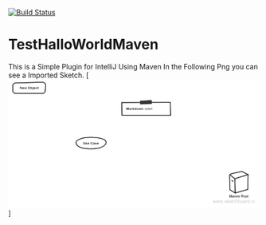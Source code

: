 [![Build Status](https://travis-ci.org/dekome/TestHalloWorldMaven.svg?branch=master)](https://travis-ci.org/dekome/TestHalloWorldMaven)
# TestHalloWorldMaven
This is a Simple Plugin for IntelliJ Using Maven 
In the Following Png you can see a Imported Sketch.
[![Sketchboard Test](https://github.com/dekome/TestHalloWorldMaven/blob/master/testmaven.png?raw=true)]